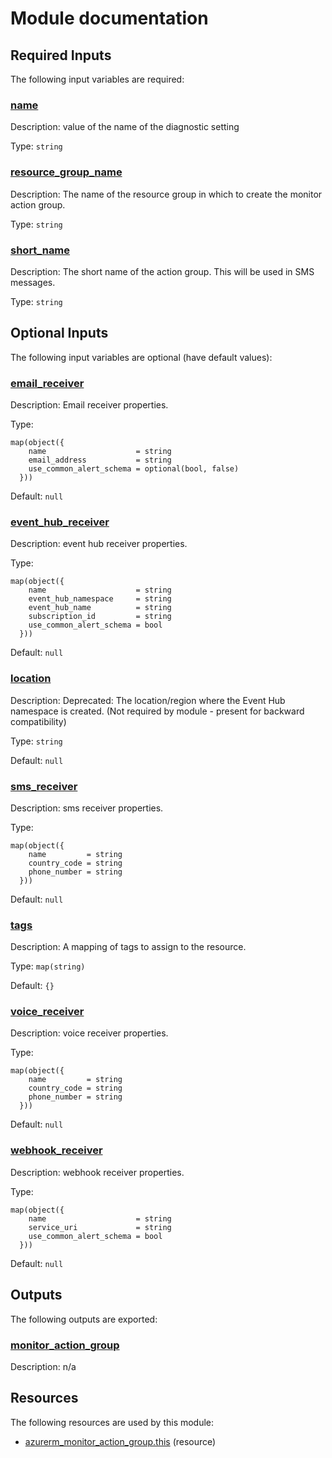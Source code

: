 # Module documentation

## Required Inputs

The following input variables are required:

### <a name="input_name"></a> [name](#input\_name)

Description: value of the name of the diagnostic setting

Type: `string`

### <a name="input_resource_group_name"></a> [resource\_group\_name](#input\_resource\_group\_name)

Description: The name of the resource group in which to create the monitor action group.

Type: `string`

### <a name="input_short_name"></a> [short\_name](#input\_short\_name)

Description: The short name of the action group. This will be used in SMS messages.

Type: `string`

## Optional Inputs

The following input variables are optional (have default values):

### <a name="input_email_receiver"></a> [email\_receiver](#input\_email\_receiver)

Description: Email receiver properties.

Type:

```hcl
map(object({
    name                    = string
    email_address           = string
    use_common_alert_schema = optional(bool, false)
  }))
```

Default: `null`

### <a name="input_event_hub_receiver"></a> [event\_hub\_receiver](#input\_event\_hub\_receiver)

Description: event hub receiver properties.

Type:

```hcl
map(object({
    name                    = string
    event_hub_namespace     = string
    event_hub_name          = string
    subscription_id         = string
    use_common_alert_schema = bool
  }))
```

Default: `null`

### <a name="input_location"></a> [location](#input\_location)

Description: Deprecated: The location/region where the Event Hub namespace is created. (Not required by module - present for backward compatibility)

Type: `string`

Default: `null`

### <a name="input_sms_receiver"></a> [sms\_receiver](#input\_sms\_receiver)

Description: sms receiver properties.

Type:

```hcl
map(object({
    name         = string
    country_code = string
    phone_number = string
  }))
```

Default: `null`

### <a name="input_tags"></a> [tags](#input\_tags)

Description: A mapping of tags to assign to the resource.

Type: `map(string)`

Default: `{}`

### <a name="input_voice_receiver"></a> [voice\_receiver](#input\_voice\_receiver)

Description: voice receiver properties.

Type:

```hcl
map(object({
    name         = string
    country_code = string
    phone_number = string
  }))
```

Default: `null`

### <a name="input_webhook_receiver"></a> [webhook\_receiver](#input\_webhook\_receiver)

Description: webhook receiver properties.

Type:

```hcl
map(object({
    name                    = string
    service_uri             = string
    use_common_alert_schema = bool
  }))
```

Default: `null`

## Outputs

The following outputs are exported:

### <a name="output_monitor_action_group"></a> [monitor\_action\_group](#output\_monitor\_action\_group)

Description: n/a
## Resources

The following resources are used by this module:

- [azurerm_monitor_action_group.this](https://registry.terraform.io/providers/hashicorp/azurerm/latest/docs/resources/monitor_action_group) (resource)
